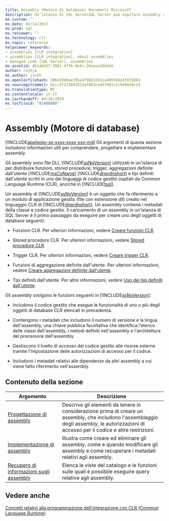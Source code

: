```yaml
---
title: Assembly (Motore di database) Documenti Microsoft
description: Un'istanza di SQL ServerSQL Server può ospitare assembly che distribuiscono funzioni, procedure, trigger e aggregazioni e tipi definiti dall'utente scritti in un linguaggio CLR.
ms.custom: ''
ms.date: 03/14/2017
ms.prod: sql
ms.reviewer: ''
ms.technology: clr
ms.topic: reference
helpviewer_keywords:
- assemblies [CLR integration]
- assemblies [CLR integration], about assemblies
- managed code [SQL Server], assemblies
ms.assetid: 4b146437-3061-47f6-9e8c-26eeea10b54e
author: rothja
ms.author: jroth
ms.openlocfilehash: 386e1980ae19ba4f98222b51a4955b024f815083
ms.sourcegitcommit: b2cc3f213042813af803ced37901c5c9d8016c24
ms.translationtype: MT
ms.contentlocale: it-IT
ms.lasthandoff: 04/16/2020
ms.locfileid: "81488080"
---
```

# <a name="assemblies-database-engine"></a>Assembly (Motore di database)
[!INCLUDE[appliesto-ss-xxxx-xxxx-xxx-md](../../includes/appliesto-ss-xxxx-xxxx-xxx-md.md)]
  Gli argomenti di questa sezione includono informazioni utili per comprendere, progettare e implementare assembly.  
  
 Gli assembly sono file DLL [!INCLUDE[ssNoVersion](../../includes/ssnoversion-md.md)] utilizzati in un'istanza di per distribuire funzioni, stored procedure, trigger, aggregazioni definite dall'utente [!INCLUDE[msCoName](../../includes/msconame-md.md)] [!INCLUDE[dnprdnshort](../../includes/dnprdnshort-md.md)] e tipi definiti dall'utente scritti in uno dei linguaggi di codice gestito ospitati da Common Language Runtime (CLR), anziché in [!INCLUDE[tsql](../../includes/tsql-md.md)].  
  
 Un assembly di [!INCLUDE[ssNoVersion](../../includes/ssnoversion-md.md)] è un oggetto che fa riferimento a un modulo di applicazione gestito (file con estensione dll) creato nel linguaggio CLR di [!INCLUDE[dnprdnshort](../../includes/dnprdnshort-md.md)]. Un assembly contiene i metadati della classe e codice gestito. Il caricamento di un assembly in un'istanza di SQL Server è il primo passaggio da eseguire per creare uno degli oggetti di database seguenti:  
  
-   Funzioni CLR. Per ulteriori informazioni, vedere [Creare funzioni CLR](../../relational-databases/user-defined-functions/create-clr-functions.md).  
  
-   Stored procedure CLR. Per ulteriori informazioni, vedere [Stored procedure CLR](https://msdn.microsoft.com/library/bbdd51b2-a9b4-4916-ba6f-7957ac6c3f33).  
  
-   Trigger CLR. Per ulteriori informazioni, vedere [Creare trigger CLR](../../relational-databases/triggers/create-clr-triggers.md).  
  
-   Funzioni di aggregazione definite dall'utente. Per ulteriori informazioni, vedere [Creare aggregazioni definite dall'utente](../../relational-databases/user-defined-functions/create-user-defined-aggregates.md).  
  
-   Tipi definiti dall'utente. Per altre informazioni, vedere [Uso dei tipi definiti dall'utente](../../relational-databases/native-client/features/using-user-defined-types.md).  
  
 Gli assembly svolgono le funzioni seguenti in [!INCLUDE[ssNoVersion](../../includes/ssnoversion-md.md)]:  
  
-   Includono il codice gestito che esegue le funzionalità di uno o più degli oggetti di database CLR elencati in precedenza.  
  
-   Contengono i metadati che includono il numero di versione e la lingua dell'assembly, una chiave pubblica facoltativa che identifica l'elenco delle classi dell'assembly, i metodi definiti nell'assembly e l'architettura del processore dell'assembly.  
  
-   Gestiscono il livello di accesso del codice gestito alle risorse esterne tramite l'impostazione delle autorizzazioni di accesso per il codice.  
  
-   Includono i metadati relativi alle dipendenze da altri assembly a cui viene fatto riferimento nell'assembly.  
  
## <a name="in-this-section"></a>Contenuto della sezione  
  
|Argomento|Descrizione|  
|-----------|-----------------|  
|[Progettazione di assembly](../../relational-databases/clr-integration/assemblies-designing.md)|Descrive gli elementi da tenere in considerazione prima di creare un assembly, che includono l'assemblaggio degli assembly, le autorizzazioni di accesso per il codice e altre restrizioni.|  
|[Implementazione di assembly](../../relational-databases/clr-integration/assemblies-implementing.md)|Illustra come creare ed eliminare gli assembly, come e quando modificare gli assembly e come recuperare i metadati relativi agli assembly.|  
|[Recupero di informazioni sugli assembly](../../relational-databases/clr-integration/assemblies-getting-information.md)|Elenca le viste del catalogo e le funzioni sulle quali è possibile eseguire query relative agli assembly.|  
  
## <a name="see-also"></a>Vedere anche  
 [Concetti relativi alla programmazione dell'integrazione con CLR &#40;Common Language Runtime&#41;](../../relational-databases/clr-integration/common-language-runtime-clr-integration-programming-concepts.md)  
  
  
